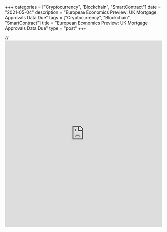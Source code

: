 +++
categories = ["Cryptocurrency", "Blockchain", "SmartContract"]
date = "2021-05-04"
description = "European Economics Preview: UK Mortgage Approvals Data Due"
tags = ["Cryptocurrency", "Blockchain", "SmartContract"]
title = "European Economics Preview: UK Mortgage Approvals Data Due"
type = "post"
+++

{{<iframe id="large-banner" src="https://www.bounty.group/#slide=28.0" width="100%" height="600" scrolling="no" style="border: 0px solid rgb(216, 221, 230); border-radius: 3px;">}}

Mortgage approvals and final factory Purchasing Managers' survey data
from the UK are due on Tuesday, headlining a light day for the European
economic [news](https://www.letsplayfx.com/blog/forex-news-website/).

At 1.00 am ET, Statistics Finland publishes unemployment data for
January.

At 3.00 am ET, the Swiss State Secretariat for Economic Affairs is set
to release consumer climate survey results.

At 4.00 am ET, Greece manufacturing PMI data is due from IHS Markit.

At 4.30 am ET, the Bank of England is slated to issue mortgage approvals
data for March. The number of mortgages approved in March is seen at
92,300 versus 87,700 in February.

In the meantime, UK Markit/CIPS final factory PMI data is due. According
to preliminary estimate, the manufacturing PMI improved to 60.7 in April
from 58.9 in March.

For comments and feedback [contact](https://www.playgroundfx.com/contact/): editorial@rtt[news](https://www.letsplayfx.com/blog/forex-news-website/).com

[Economic News][1]

 **What parts of the world are seeing the best (and worst) economic
performances lately? Click[here][2] to check out our [Econ Scorecard][2]
and find out! See up-to-the-moment [ranking](https://www.playgroundfx.com/blog/crypto-exchange-ranking/)s for the best and worst
performers in [GDP][2], [unemployment rate][3], [inflation][4] and much
more.**

   1. www.rtt[news](https://www.letsplayfx.com/blog/forex-news-website/).com/Content/EconomicNews.aspx
   2. www.rtt[news](https://www.letsplayfx.com/blog/forex-news-website/).com/economic-scorecard/world-rank/GDP/highest-performance.aspx
   3. www.rtt[news](https://www.letsplayfx.com/blog/forex-news-website/).com/economic-scorecard/world-rank/unemployment-rate/lowest-performance.aspx
   4. www.rtt[news](https://www.letsplayfx.com/blog/forex-news-website/).com/economic-scorecard/world-rank/CPI/highest-performance.aspx